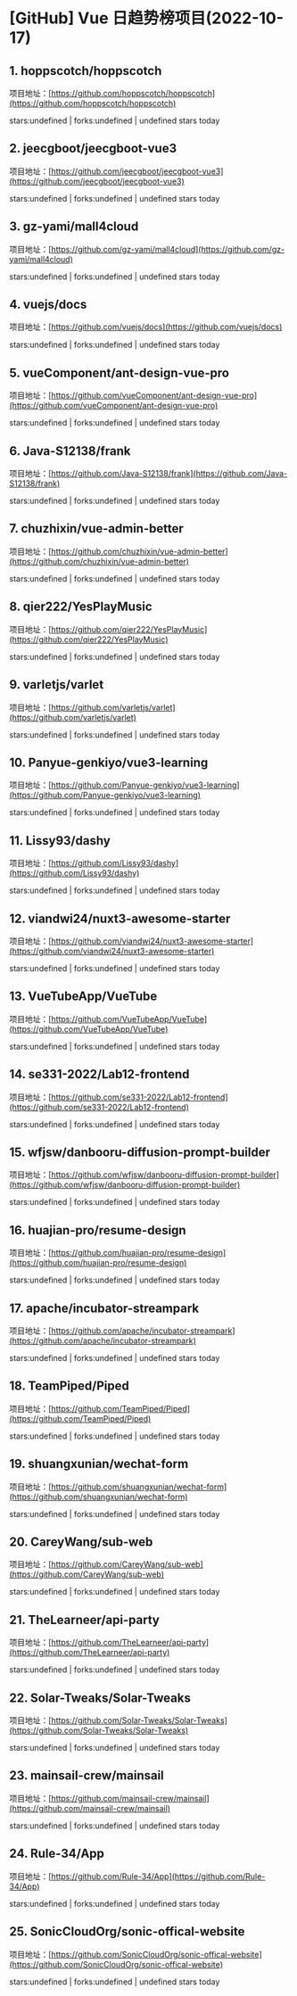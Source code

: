 # [GitHub] Vue 日趋势榜项目(2022-10-17)

## 1. hoppscotch/hoppscotch 

项目地址：[https://github.com/hoppscotch/hoppscotch](https://github.com/hoppscotch/hoppscotch)

stars:undefined | forks:undefined | undefined stars today 



## 2. jeecgboot/jeecgboot-vue3 

项目地址：[https://github.com/jeecgboot/jeecgboot-vue3](https://github.com/jeecgboot/jeecgboot-vue3)

stars:undefined | forks:undefined | undefined stars today 



## 3. gz-yami/mall4cloud 

项目地址：[https://github.com/gz-yami/mall4cloud](https://github.com/gz-yami/mall4cloud)

stars:undefined | forks:undefined | undefined stars today 



## 4. vuejs/docs 

项目地址：[https://github.com/vuejs/docs](https://github.com/vuejs/docs)

stars:undefined | forks:undefined | undefined stars today 



## 5. vueComponent/ant-design-vue-pro 

项目地址：[https://github.com/vueComponent/ant-design-vue-pro](https://github.com/vueComponent/ant-design-vue-pro)

stars:undefined | forks:undefined | undefined stars today 



## 6. Java-S12138/frank 

项目地址：[https://github.com/Java-S12138/frank](https://github.com/Java-S12138/frank)

stars:undefined | forks:undefined | undefined stars today 



## 7. chuzhixin/vue-admin-better 

项目地址：[https://github.com/chuzhixin/vue-admin-better](https://github.com/chuzhixin/vue-admin-better)

stars:undefined | forks:undefined | undefined stars today 



## 8. qier222/YesPlayMusic 

项目地址：[https://github.com/qier222/YesPlayMusic](https://github.com/qier222/YesPlayMusic)

stars:undefined | forks:undefined | undefined stars today 



## 9. varletjs/varlet 

项目地址：[https://github.com/varletjs/varlet](https://github.com/varletjs/varlet)

stars:undefined | forks:undefined | undefined stars today 



## 10. Panyue-genkiyo/vue3-learning 

项目地址：[https://github.com/Panyue-genkiyo/vue3-learning](https://github.com/Panyue-genkiyo/vue3-learning)

stars:undefined | forks:undefined | undefined stars today 



## 11. Lissy93/dashy 

项目地址：[https://github.com/Lissy93/dashy](https://github.com/Lissy93/dashy)

stars:undefined | forks:undefined | undefined stars today 



## 12. viandwi24/nuxt3-awesome-starter 

项目地址：[https://github.com/viandwi24/nuxt3-awesome-starter](https://github.com/viandwi24/nuxt3-awesome-starter)

stars:undefined | forks:undefined | undefined stars today 



## 13. VueTubeApp/VueTube 

项目地址：[https://github.com/VueTubeApp/VueTube](https://github.com/VueTubeApp/VueTube)

stars:undefined | forks:undefined | undefined stars today 



## 14. se331-2022/Lab12-frontend 

项目地址：[https://github.com/se331-2022/Lab12-frontend](https://github.com/se331-2022/Lab12-frontend)

stars:undefined | forks:undefined | undefined stars today 



## 15. wfjsw/danbooru-diffusion-prompt-builder 

项目地址：[https://github.com/wfjsw/danbooru-diffusion-prompt-builder](https://github.com/wfjsw/danbooru-diffusion-prompt-builder)

stars:undefined | forks:undefined | undefined stars today 



## 16. huajian-pro/resume-design 

项目地址：[https://github.com/huajian-pro/resume-design](https://github.com/huajian-pro/resume-design)

stars:undefined | forks:undefined | undefined stars today 



## 17. apache/incubator-streampark 

项目地址：[https://github.com/apache/incubator-streampark](https://github.com/apache/incubator-streampark)

stars:undefined | forks:undefined | undefined stars today 



## 18. TeamPiped/Piped 

项目地址：[https://github.com/TeamPiped/Piped](https://github.com/TeamPiped/Piped)

stars:undefined | forks:undefined | undefined stars today 



## 19. shuangxunian/wechat-form 

项目地址：[https://github.com/shuangxunian/wechat-form](https://github.com/shuangxunian/wechat-form)

stars:undefined | forks:undefined | undefined stars today 



## 20. CareyWang/sub-web 

项目地址：[https://github.com/CareyWang/sub-web](https://github.com/CareyWang/sub-web)

stars:undefined | forks:undefined | undefined stars today 



## 21. TheLearneer/api-party 

项目地址：[https://github.com/TheLearneer/api-party](https://github.com/TheLearneer/api-party)

stars:undefined | forks:undefined | undefined stars today 



## 22. Solar-Tweaks/Solar-Tweaks 

项目地址：[https://github.com/Solar-Tweaks/Solar-Tweaks](https://github.com/Solar-Tweaks/Solar-Tweaks)

stars:undefined | forks:undefined | undefined stars today 



## 23. mainsail-crew/mainsail 

项目地址：[https://github.com/mainsail-crew/mainsail](https://github.com/mainsail-crew/mainsail)

stars:undefined | forks:undefined | undefined stars today 



## 24. Rule-34/App 

项目地址：[https://github.com/Rule-34/App](https://github.com/Rule-34/App)

stars:undefined | forks:undefined | undefined stars today 



## 25. SonicCloudOrg/sonic-offical-website 

项目地址：[https://github.com/SonicCloudOrg/sonic-offical-website](https://github.com/SonicCloudOrg/sonic-offical-website)

stars:undefined | forks:undefined | undefined stars today 



